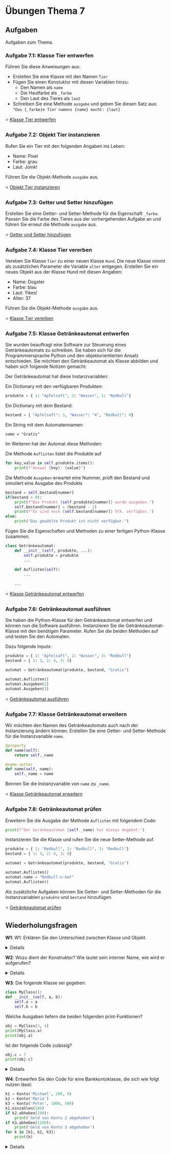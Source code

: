 # Übungen Thema 7

## Aufgaben

Aufgaben zum Thema.

### Aufgabe 7.1: Klasse Tier entwerfen

Führen Sie diese Anweisungen aus:
* Erstellen Sie eine Klasse mit den Namen `Tier`
* Fügen Sie einen Konstuktor mit diesen Variablen hinzu:
	* Den Namen als `name`
	* Die Hautfarbe als `_farbe`
	* Den Laut des Tieres als `laut`
* Schreiben Sie eine Methode `ausgabe` und geben Sie diesen Satz aus: `"Das {_farbe}e Tier namens {name} macht: {laut}`

⭐ [Klasse Tier entwerfen](https://github.com/janikvonrotz/python.casa/blob/main/topic-7/Klasse%20Tier%20entwerfen.py)

### Aufgabe 7.2: Objekt Tier instanzieren

Rufen Sie ein Tier mit den folgenden Angaben ins Leben:

* Name: Pixel
* Farbe: grau
* Laut: Joink!

Führen Sie die Objekt-Methode `ausgabe` aus.

⭐ [Objekt Tier instanzieren](https://github.com/janikvonrotz/python.casa/blob/main/topic-7/Objekt%20Tier%20instanzieren.py)

### Aufgabe 7.3: Getter und Setter hinzufügen

Erstellen Sie eine Getter- und Setter-Methode für die Eigenschaft `_farbe`. 
Passen Sie die Farbe des Tieres aus der vorhergehenden Aufgabe an und führen Sie erneut die Methode `ausgabe` aus.

⭐ [Getter und Setter hinzufügen](https://github.com/janikvonrotz/python.casa/blob/main/topic-7/Getter%20und%20Setter%20hinzuf%C3%BCgen.py)

### Aufgabe 7.4: Klasse Tier vererben

Vereben Sie Klasse `Tier` zu einer neuen Klasse `Hund`. Die neue Klasse nimmt als zusätzlichen Parameter die Variable `alter` entgegen. Erstellen Sie ein neues Objekt aus der Klasse Hund mit diesen Angaben:

* Name: Dogster
* Farbe: blau
* Laut: Yikes!
* Alter: 37

Führen Sie die Objekt-Methode `ausgabe` aus.

⭐ [Klasse Tier vererben](https://github.com/janikvonrotz/python.casa/blob/main/topic-7/Klasse%20Tier%20verben.py)

### Aufgabe 7.5: Klasse Getränkeautomat entwerfen

Sie wurden beauftragt eine Software zur Steuerung eines Getränkeautomats zu schreiben. Sie haben sich für die Programmiersprache Python und den objektorientierten Ansatz entschieden. Sie möchten den Getränkeautomat als Klasse abbilden und haben sich folgende Notizen gemacht:

Der Getränkeautomat hat diese Instanzvariablen:

Ein Dictionary mit den verfügbaren Produkten:

```python
produkte = { 1: "Apfelsaft", 2: "Wasser", 1: "Redbull"}
```

Ein Dictionary mit dem Bestand:  

```python
bestand = { "Apfelsaft": 3, "Wasser": "4", "Redbull": 0}
```

Ein String mit dem Automatennamen:

```
name = "Gratis"
```

Im Weiteren hat der Automat diese Methoden:

Die Methode `Auflisten` listet die Produkte auf

```python
for key,value in self.produkte.items():
	print(f"Auswal {key}: {value}")
```

Die Methode `Ausgeben` erwartet eine Nummer, prüft den Bestand und simuliert eine Ausgabe des Produkts

```python
bestand = self.bestand[nummer]
if(bestand > 0):
	print(f"Das Produkt {self.produkte[nummer]} wurde ausgeben.")
	self.bestand[nummer] = (bestand - 1)
	print(f"Es sind noch {self.bestand[nummer]} Stk. verfügbar.")
else:
	print("Das gewählte Produkt ist nicht verfügbar.")
```

Fügen Sie die Eigenschaften und Methoden zu einer fertigen Python-Klasse zusammen.

```python
class Getränkeautomat:
    def __init__(self, produkte, ...):
		self.produkte = produkte
        ...
        
    def Auflisten(self):
		...

	...
```

⭐ [Klasse Getränkeautomat entwerfen](https://github.com/janikvonrotz/python.casa/blob/main/topic-7/Klasse%20Getr%C3%A4nkeautomat%20entwerfen.py)

### Aufgabe 7.6: Getränkeautomat ausführen

Sie haben die Python-Klasse für den Getränkeautomat entworfen und können nun die Software ausführen. Instanzieren Sie die Getränkeautomat-Klasse mit den benötigen Parameter. Rufen Sie die beiden Methoden auf und testen Sie den Automaten.

Dazu folgende Inputs:

```python
produkte = { 1: "Apfelsaft", 2: "Wasser", 3: "Redbull"}
bestand = { 1: 3, 2: 4, 3: 0}

automat = Getränkeautomat(produkte, bestand, "Gratis")

automat.Auflisten()
automat.Ausgeben(2)
automat.Ausgeben(3)
```

⭐ [Getränkeautomat ausführen](https://github.com/janikvonrotz/python.casa/blob/main/topic-7/Getr%C3%A4nkeautomat%20ausf%C3%BChren.py)

### Aufgabe 7.7: Klasse Getränkeautomat erweitern

Wir möchten den Namen des Getränkeautomats auch nach der Instanzierung ändern können. Erstellen Sie eine Getter- und Setter-Methode für die Instanzvariable `name`.

```python
@property
def name(self):
	return self._name
```

```python
@name.setter
def name(self, name):
	self._name = name
```

Bennen Sie die Instanzvariable von `name` zu `_name`.

⭐ [Klasse Getränkeautomat erweitern](https://github.com/janikvonrotz/python.casa/blob/main/topic-7/Klasse%20Getr%C3%A4nkeautomat%20erweitern.py)

### Aufgabe 7.8: Getränkeautomat prüfen

Erweitern Sie die Ausgabe der Methode `Auflisten` mit folgendem Code:

```python
print(f"Der Geränkeautomat {self._name} hat dieses Angebot:")
```

Instanzieren Sie die Klasse und rufen Sie die neue Setter-Methode auf.

```python
produkte = { 1: "Redbull", 2: "Redbull", 3: "Redbull"}
bestand = { 1: 3, 2: 4, 3: 0}

automat = Getränkeautomat(produkte, bestand, "Gratis")

automat.Auflisten()
automat.name = "Redbull-o-mat"
automat.Auflisten()
```

Als zusätzliche Aufgaben können Sie Getter- und Setter-Methoden für die Instanzvariablen `produkte` und `bestand` hinzufügen.

⭐ [Getränkeautomat prüfen](https://github.com/janikvonrotz/python.casa/blob/main/topic-7/Getr%C3%A4nkeautomat%20pr%C3%BCfen.py)


## Wiederholungsfragen

**W1**: W1: Erklären Sie den Unterschied zwischen Klasse und Objekt.

<details>
Grundsätzlich gibt der Code einer Klasse vor, welche Funktionen die Klasse erfüllt, das heißt, welche Variablen und Methoden es gibt. Wenn Sie so wollen, ist die Klasse ein Bauplan.

Objekte werden von der Klasse abgeleitet. Wenn Sie also eine Auto-Klasse programmiert haben, können Sie im laufenden Programm daraus unzählige Auto-Objekte erzeugen. Anstelle von Objekten sind auch die Begriffe Instanz oder Exemplar üblich.

Python ist insofern ein Sonderfall, als auch die Klasse an sich als Objekt gilt.
</details>

**W2**: Wozu dient der Konstruktor? Wie lautet sein interner Name, wie wird er aufgerufen?

<details>
Die Aufgabe des Konstruktors besteht darin, die Daten (Instanzvariablen) eines neuen Objekts zu initialisieren. Oft werden im Konstruktor auch die übergebenen Parameter daraufhin überprüft, ob es sich um sinnvolle Daten handelt. Ist das nicht der Fall, kann ein Fehler ausgelöst werden.

Innerhalb der Klasse wird der Konstruktor als spezielle Methode mit dem Namen __init__ implementiert. Der erste Parameter lautet immer self und gibt Zugriff auf die neue Objektinstanz.

Zum Aufruf des Konstruktors kommt es, wenn Sie ein Objekt erzeugen, also var = MyClass(parameter) aufrufen.
</details>

**W3**: Die folgende Klasse sei gegeben:

```python
class MyClass():
def __init__(self, a, b):
    self.a = a
    self.b = b
```

Welche Ausgaben liefern die beiden folgenden print-Funktionen?

```python
obj = MyClass(3, 4)
print(MyClass.a)
print(obj.a)
```

Ist der folgende Code zulässig?

```python
obj.c = 7
print(obj.c)
```

<details>
MyClass.a ist nicht zulässig. a ist eine Instanzvariable, der Zugriff kann nur über ein Objekt erfolgen.
<pre>
# Beispieldatei instancevar.py
obj = MyClass(3, 4)
print(MyClass.a)  # Fehler, MyClass hat kein Attribut 'a'
print(obj.a)      # Ausgabe 3
</pre>
Im Gegensatz zu den meisten anderen Programmiersprachen sind Objekte zur Laufzeit um zusätzliche Attribute (also Variablen und Methoden) erweiterbar. Daher funktioniert dieser Code ohne Probleme:
<pre>
obj.c = 7
print(obj.c)       # Ausgabe 7
</pre>
</details>

**W4**: Entwerfen Sie den Code für eine Bankkontoklasse, die sich wie folgt nutzen lässt:

```python
k1 = Konto('Michael', 200, 0)
k2 = Konto('Maria')
k3 = Konto('Peter', 1000, 500)
k1.einzahlen(100)
if k2.abheben(100):
	print('Geld von Konto 2 abgehoben')
if k3.abheben(1200):
	print('Geld von Konto 3 abgehoben')
for k in [k1, k2, k3]: 
	print(k)
```

<details>
Die Klasse für ein Bankkonto kann z. B. so aussehen:
<pre>
# Beispieldatei konto.py
class Konto():  
    # Konstruktor
    def __init__(self, name, startguthaben=0, rahmen=0):
        # private Instanzvariablen
        self.__name = name
        self.__guthaben = startguthaben
        self.__rahmen = rahmen

    # Instanzmethoden
    def einzahlen(self, betrag):
        if betrag<=0:
            raise ValueError('Ungültige Parameter!')
        self.__guthaben += betrag    

    def abheben(self, betrag):
        if betrag<=0:
            raise ValueError('Ungültige Parameter!')
        if betrag > self.__guthaben + self.__rahmen:
            print('Zu wenig Geld auf dem Konto.')  
            return False
        else:
            self.__guthaben -= betrag   
            return True

    # Objekt ausgeben
    def __str__(self):
        s = 'Konto von %s:\n  Guthaben: %d\n' + \
            '  Überziehungsrahmen: %d\n'
        return s % (self.__name, self.__guthaben, 
                    self.__rahmen)   
</pre>
</details>